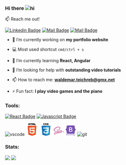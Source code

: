 ### Hi there <img src="https://user-images.githubusercontent.com/1303154/88677602-1635ba80-d120-11ea-84d8-d263ba5fc3c0.gif" width="25px" height="25px" alt="hi">

:mailbox: Reach me out!

[![Linkedin Badge](https://img.shields.io/badge/-Waldemar-0e76a8?style=flat&labelColor=0e76a8&logo=linkedin&logoColor=white)](https://www.linkedin.com/in/waldemar-teichreb/) [![Mail Badge](https://img.shields.io/badge/-WaldiTea-e84393?style=flat&labelColor=e84393&logo=instagram&logoColor=white)](https://www.instagram.com/walditea/) [![Mail Badge](https://img.shields.io/badge/-Waldemar-c0392b?style=flat&labelColor=c0392b&logo=gmail&logoColor=white)](mailto:waldemar.teichreb@gmx.net)

- 🔭 I’m currently working on **my portfolio website**

- :computer: Most used shortcut `cmd/ctrl + s`

- 🌱 I’m currently learning **React, Angular**

- 🤝 I’m looking for help with **outstanding video tutorials**

- 📫 How to reach me: **waldemar.teichreb@gmx.net**

- ⚡ Fun fact: **I play video games and the piano**

### Tools:
[![React Badge](https://img.shields.io/badge/-React-61DBFB?style=for-the-badge&labelColor=black&logo=react&logoColor=61DBFB)](#) [![Javascript Badge](https://img.shields.io/badge/-Javascript-F0DB4F?style=for-the-badge&labelColor=black&logo=javascript&logoColor=F0DB4F)](#)

<p align="left"> <img src="https://user-images.githubusercontent.com/674621/71187801-14e60a80-2280-11ea-94c9-e56576f76baf.png" alt="vscode" width="35" height="35"/> <img src="https://raw.githubusercontent.com/devicons/devicon/master/icons/html5/html5-original-wordmark.svg" alt="html5" width="42" height="42"/> <img src="https://raw.githubusercontent.com/devicons/devicon/master/icons/css3/css3-original-wordmark.svg" alt="css3" width="42" height="42"/> <img src="https://raw.githubusercontent.com/devicons/devicon/master/icons/sass/sass-original.svg" alt="sass" width="35" height="35"/> <img src="https://raw.githubusercontent.com/devicons/devicon/master/icons/bootstrap/bootstrap-plain-wordmark.svg" alt="bootstrap" width="35" height="35"/> <img src="https://www.vectorlogo.zone/logos/git-scm/git-scm-icon.svg" alt="git" width="35" height="35"/> </p>

### Stats:
<img align="center" src="https://github-readme-stats.vercel.app/api?username=WaldiTea&show_icons=true&theme=chartreuse-dark" />
<img align="center" src="https://github-readme-stats.vercel.app/api/top-langs/?username=WaldiTea&layout=compact" />
